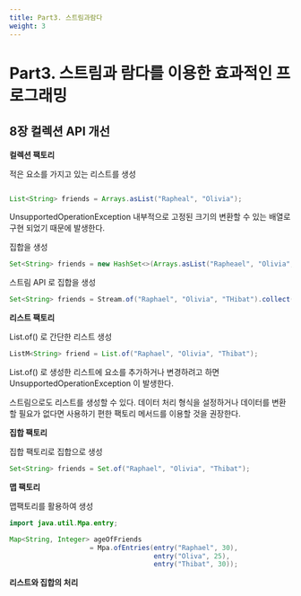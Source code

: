 ```yaml
---
title: Part3. 스트림과람다
weight: 3
---
```


# Part3. 스트림과 람다를 이용한 효과적인 프로그래밍

## 8장 컬렉션 API 개선

**컬렉션 팩토리**

적은 요소를 가지고 있는 리스트를 생성

```java

List<String> friends = Arrays.asList("Rapheal", "Olivia");

```

UnsupportedOperationException 내부적으로 고정된 크기의 변환할 수 있는 배열로 구현 되었기 때문에 발생한다.


집합을 생성

```java
Set<String> friends = new HashSet<>(Arrays.asList("Rapheael", "Olivia", "Thibaut"));
```

스트림 API 로 집합을 생성

```java
Set<String> friends = Stream.of("Raphael", "Olivia", "THibat").collect(Collectors.toSet());
```

**리스트 팩토리**

List.of() 로 간단한 리스트 생성

```java
ListM<String> friend = List.of("Raphael", "Olivia", "Thibat");
```

List.of() 로 생성한 리스트에 요소를 추가하거나 변경하려고 하면 UnsupportedOperationException 이 발생한다.

스트림으로도 리스트를 생성할 수 있다. 데이터 처리 형식을 설정하거나 데이터를 변환할 필요가 없다면 사용하기 편한 팩토리 메서드를 이용할 것을 권장한다.

**집합 팩토리**

집합 팩토리로 집합으로 생성

```java
Set<String> friends = Set.of("Raphael", "Olivia", "Thibat");
```

**맵 팩토리**

맵팩토리를 활용하여 생성
```java
import java.util.Mpa.entry;

Map<String, Integer> ageOfFriends 
                    = Mpa.ofEntries(entry("Raphael", 30),
                                    entry("Oliva", 25),
                                    entry("Thibat", 30));
```


**리스트와 집합의 처리**





